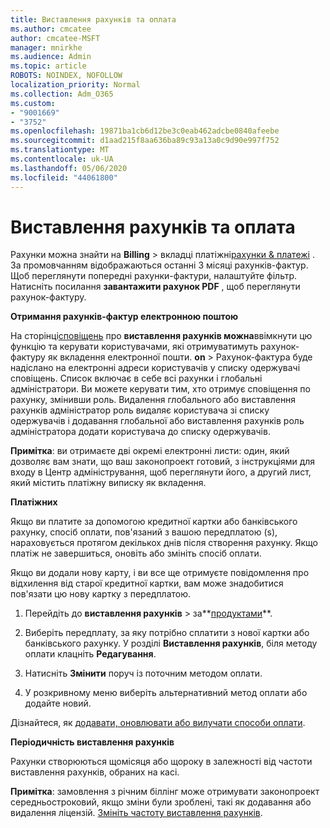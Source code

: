 ```yaml
---
title: Виставлення рахунків та оплата
ms.author: cmcatee
author: cmcatee-MSFT
manager: mnirkhe
ms.audience: Admin
ms.topic: article
ROBOTS: NOINDEX, NOFOLLOW
localization_priority: Normal
ms.collection: Adm_O365
ms.custom:
- "9001669"
- "3752"
ms.openlocfilehash: 19871ba1cb6d12be3c0eab462adcbe0840afeebe
ms.sourcegitcommit: d1aad215f8aa636ba89c93a13a0c9d90e997f752
ms.translationtype: MT
ms.contentlocale: uk-UA
ms.lasthandoff: 05/06/2020
ms.locfileid: "44061800"
---
```

# <a name="billing-and-payment"></a>Виставлення рахунків та оплата

Рахунки можна знайти на **Billing** > вкладці платіжні[рахунки & платежі](https://go.microsoft.com/fwlink/p/?linkid=848039) .  За промовчанням відображаються останні 3 місяці рахунків-фактур.  Щоб переглянути попередні рахунки-фактури, налаштуйте фільтр.  Натисніть посилання **завантажити рахунок PDF** , щоб переглянути рахунок-фактуру.

**Отримання рахунків-фактур електронною поштою**

На сторінці[сповіщень](https://go.microsoft.com/fwlink/p/?linkid=853212) про **виставлення рахунків можна**ввімкнути цю функцію та керувати користувачами, які отримуватимуть рахунок-фактуру як вкладення електронної пошти. **on**  >  Рахунок-фактура буде надіслано на електронні адреси користувачів у списку одержувачі сповіщень. Список включає в себе всі рахунки і глобальні адміністратори.  Ви можете керувати тим, хто отримує сповіщення по рахунку, змінивши роль.  Видалення глобального або виставлення рахунків адміністратор роль видаляє користувача зі списку одержувачів і додавання глобальної або виставлення рахунків роль адміністратора додати користувача до списку одержувачів.

**Примітка**: ви отримаєте дві окремі електронні листи: один, який дозволяє вам знати, що ваш законопроект готовий, з інструкціями для входу в Центр адміністрування, щоб переглянути його, а другий лист, який містить платіжну виписку як вкладення.

**Платіжних**

Якщо ви платите за допомогою кредитної картки або банківського рахунку, спосіб оплати, пов'язаний з вашою передплатою (s), нараховується протягом декількох днів після створення рахунку.  Якщо платіж не завершиться, оновіть або змініть спосіб оплати. 

Якщо ви додали нову карту, і ви все ще отримуєте повідомлення про відхилення від старої кредитної картки, вам може знадобитися пов'язати цю нову картку з передплатою.

1. Перейдіть до **виставлення рахунків** > за**[продуктами](https://go.microsoft.com/fwlink/p/?linkid=842054)**.

2. Виберіть передплату, за яку потрібно сплатити з нової картки або банківського рахунку. У розділі **Виставлення рахунків**, біля методу оплати клацніть **Редагування**.

3. Натисніть **Змінити** поруч із поточним методом оплати.

4. У розкривному меню виберіть альтернативний метод оплати або додайте новий.

Дізнайтеся, як [додавати, оновлювати або вилучати способи оплати](https://go.microsoft.com/fwlink/?linkid=2118133).

**Періодичність виставлення рахунків**

Рахунки створюються щомісяця або щороку в залежності від частоти виставлення рахунків, обраних на касі.  

**Примітка**: замовлення з річним біллінг може отримувати законопроект середньостроковий, якщо зміни були зроблені, такі як додавання або видалення ліцензій.  [Змініть частоту виставлення рахунків](https://go.microsoft.com/fwlink/?linkid=2119148).
